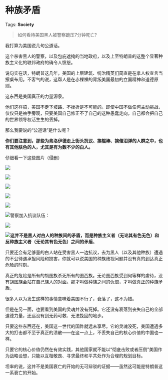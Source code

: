 # 种族矛盾

Tags: **Society**

> 如何看待美国黑人被警察跪压7分钟死亡?



我打算为美国说几句公道话。

这个杀害黑人的警察，以及包庇遮掩的当地政府，以及上至特朗普的这整个显著种族主义化的联邦政府的确令人愤怒。

说句实在话，特朗普这几年，美国的上层建筑、统治精英们简直是在拿人权宣言当擦桌布用。不客气的说，这帮人是在赤裸裸的背叛美国最初的立国精神和道德原则。

这东西是美国真正的力量源泉。

他们这样搞，美国不走下坡路、不挫折是不可能的。即使中国不做任何主动挑战，仅仅只是袖手旁观，只要美国自己修正不了自己的这种愚蠢走向，自己都会把自己的世界领导权活生生的丢掉。

那么我要说的“公道话”是什么呢？

**你们要注意到，那些为弗洛伊德走上街头抗议、挨棍棒、挨催泪弹的人群之中，也有其他肤色的人，尤其是有为数不少的白人。**

仔细看一下这些图片（侵删）

  


![](https://pic1.zhimg.com/50/v2-f9a3c5a54a0f0b1be31d949ece51cbff_720w.jpg?source=1940ef5c)  


![](https://pica.zhimg.com/50/v2-56c74573ec6b61acafb72a2bdc49e750_720w.jpg?source=1940ef5c)  


  


![](https://pic3.zhimg.com/50/v2-9f8c98ca348ae569c131b83397d44bf1_720w.jpg?source=1940ef5c)  


![](https://pic1.zhimg.com/50/v2-e5c760d1b4d176de6f1a8477010e1944_720w.jpg?source=1940ef5c)  


![](https://pic3.zhimg.com/50/v2-52288933f02a8d1837687810442b1f43_720w.jpg?source=1940ef5c)  


![](https://pica.zhimg.com/50/v2-fd184d53d2c69224e76b70e0bf25bd08_720w.jpg?source=1940ef5c)警察加入抗议队伍：

![](https://pic1.zhimg.com/50/v2-10b44869bd01a6e09bf20db49155547a_720w.jpg?source=1940ef5c)  


![](https://pic1.zhimg.com/50/v2-13b27e59f5441cf19cc59501af124de9_720w.jpg?source=1940ef5c)**这并不是黑人对白人的种族间的矛盾，而是种族主义者（无论其有色无色）和反种族主义者（无论其有色无色）之间的矛盾**。

只要还会有足够量的白人站在受害黑人一边抗议，去为黑人（以及其他种族）遭遇的不公待遇承担风险和损害，你就可以说美国的种族歧视问题并没有真的到达真正危险的时刻。

真正的危险是所有的胡图族杀死所有的图西族。无论图西族受到何等样的虐待，没有胡图族会站在自己族人的对面。那才叫做种族之间的仇恨，才叫做真正的种族矛盾。

很多人以为发生这样的事情意味着美国不行了，衰落了，这不为错。

但是在另一面，也要看到美国的灵魂并没有死掉。它还没有衰落到丧失自己的全部道德力量，还远没有到无药可救、无法挽回的地步。

只要这些东西还在，美国这一世代的国祚就远未享尽。它的灵魂没死，美国遭遇多大的打击都不至于真正的溃散——在这一点上，不丢失自己的核心价值的中国也一样。

只要它的核心价值仍然在有效实践，其他国家就不能以“彻底击败或者压倒”美国作为战略设想，只能以互相敬畏、寻求最终和平共处作为合理的规划目标。

坦率的说，这并不是美国衰亡的开始的无可辩驳的证据——虽然这可能是特朗普这一系衰亡的开始。



